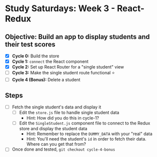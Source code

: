 # Study Saturdays: Week 3 - React-Redux

## **Objective:** Build an app to display students and their test scores
- [x] **Cycle 0:** Build the store
- [x] **Cycle 1:** `connect` the React component
- [x] **Cycle 2:** Set up React Router for a "single student" view
- [ ] **Cycle 3:** Make the single student route functional ⭐️
- [ ] **Cycle 4 (Bonus):** Delete a student

## Steps

- [ ] Fetch the single student's data and display it
  - [ ] Edit the `store.js` file to handle single student data
    - Hint: How did you do this in cycle-1?
  - [ ] Edit the `SingleStudent.js` component file to connect to the Redux store and display the student data
    - Hint: Remember to replace the `DUMMY_DATA` with your "real" data
    - Hint: You'll need the student's `id` in order to fetch their data. Where can you get that from?
- [ ] Once done and tested, `git checkout cycle-4-bonus`
